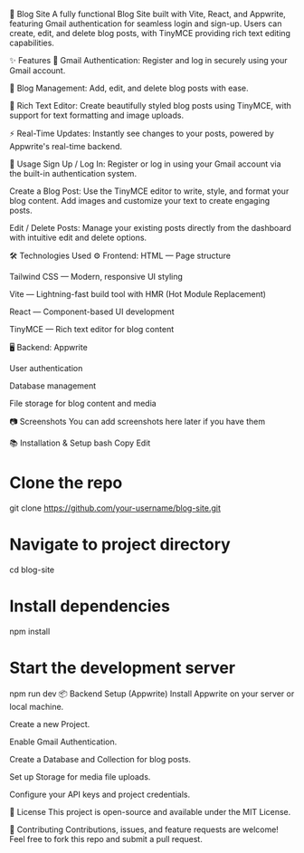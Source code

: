 📖 Blog Site
A fully functional Blog Site built with Vite, React, and Appwrite, featuring Gmail authentication for seamless login and sign-up. Users can create, edit, and delete blog posts, with TinyMCE providing rich text editing capabilities.

✨ Features
🔐 Gmail Authentication: Register and log in securely using your Gmail account.

📝 Blog Management: Add, edit, and delete blog posts with ease.

🎨 Rich Text Editor: Create beautifully styled blog posts using TinyMCE, with support for text formatting and image uploads.

⚡ Real-Time Updates: Instantly see changes to your posts, powered by Appwrite's real-time backend.

🚀 Usage
Sign Up / Log In:
Register or log in using your Gmail account via the built-in authentication system.

Create a Blog Post:
Use the TinyMCE editor to write, style, and format your blog content. Add images and customize your text to create engaging posts.

Edit / Delete Posts:
Manage your existing posts directly from the dashboard with intuitive edit and delete options.

🛠️ Technologies Used
⚙️ Frontend:
HTML — Page structure

Tailwind CSS — Modern, responsive UI styling

Vite — Lightning-fast build tool with HMR (Hot Module Replacement)

React — Component-based UI development

TinyMCE — Rich text editor for blog content

🖥️ Backend:
Appwrite

User authentication

Database management

File storage for blog content and media

📷 Screenshots
You can add screenshots here later if you have them

📚 Installation & Setup
bash
Copy
Edit
# Clone the repo
git clone https://github.com/your-username/blog-site.git

# Navigate to project directory
cd blog-site

# Install dependencies
npm install

# Start the development server
npm run dev
📦 Backend Setup (Appwrite)
Install Appwrite on your server or local machine.

Create a new Project.

Enable Gmail Authentication.

Create a Database and Collection for blog posts.

Set up Storage for media file uploads.

Configure your API keys and project credentials.

📄 License
This project is open-source and available under the MIT License.

🙌 Contributing
Contributions, issues, and feature requests are welcome!
Feel free to fork this repo and submit a pull request.

